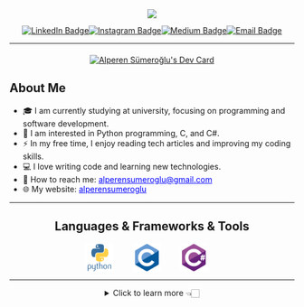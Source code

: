  <div id="header" align="center">
  <img src="https://media.giphy.com/media/SHjOSDkKZ18qOHA5B5/giphy.gif" width="80"/>
  
  <div id="badges" style="display: flex; justify-content: center; gap: 0px; margin-top: 10px;">
    <a href="https://www.linkedin.com/in/alperensumeroglu/">
      <img src="https://img.shields.io/badge/LinkedIn-blue?style=for-the-badge&logo=linkedin&logoColor=white" alt="LinkedIn Badge" width="100"/>
    </a>
    <a href="https://www.instagram.com/alperen_sumeroglu/">
      <img src="https://img.shields.io/badge/Instagram-E4405F?style=for-the-badge&logo=instagram&logoColor=white" alt="Instagram Badge" width="100"/>
    </a>
    <a href="https://medium.com/@alperensumeroglu">
      <img src="https://img.shields.io/badge/Medium-black?style=for-the-badge&logo=medium&logoColor=white" alt="Medium Badge" width="85"/>
    </a>
    <a href="mailto:alperensumeroglu@gmail.com">
      <img src="https://img.shields.io/badge/Email-D14836?style=for-the-badge&logo=gmail&logoColor=white" alt="Email Badge" width="70"/>
    </a>
  </div>
</div>

---

<div style="display: flex; justify-content: center; align-items: center; margin-top: 20px;">
  <!-- Daily.dev card -->
  <a href="https://app.daily.dev/alperensumeroglu">
    <img src="https://api.daily.dev/devcards/v2/AdGr8J8AzXW7kvWDM87LO.png?type=default&r=ufg" width="250" alt="Alperen Sümeroğlu's Dev Card"/>
  </a>
</div>


  <!-- About Me Section -->
  <div>
    <h2>About Me</h2>
    <ul>
      <li>🎓 I am currently studying at university, focusing on programming and software development.</li>
      <li>📌 I am interested in Python programming, C, and C#.</li>
      <li>⚡ In my free time, I enjoy reading tech articles and improving my coding skills.</li>
      <li>💻 I love writing code and learning new technologies.</li>
      <li>📧 How to reach me: <a href="mailto:alperennsumeroglu@gmail.com" style="color:blue;">alperensumeroglu@gmail.com</a></li>
      <li>🌐 My website: <a href="https://bento.me/alperensumeroglu" style="color:blue;">alperensumeroglu</a></li>
   </ul>

  </div>

</div>

---

<!-- Languages and Tools Section -->
<div>
  <h2 align="center">Languages & Frameworks & Tools</h2>
  <div align="center" style="display: flex; justify-content: center; gap: 15px; margin-top: 10px;">
    <img src="https://github.com/devicons/devicon/blob/master/icons/python/python-original-wordmark.svg" title="Python" alt="Python" width="50" height="50"/>&nbsp;
    <img src="https://github.com/devicons/devicon/blob/master/icons/c/c-original.svg" title="C" alt="C" width="50" height="50"/>&nbsp;
    <img src="https://github.com/devicons/devicon/blob/master/icons/csharp/csharp-original.svg" title="C#" alt="C#" width="50" height="50"/>&nbsp;
  </div>
</div>

---

<details align="center">
  <summary> Click to learn more 👈🏻</summary>
  
  ### 🔥 My Stats 🔥
  <p>&nbsp;<img align="center" src="https://github-readme-stats.vercel.app/api?username=alperensumeroglu&show_icons=true&locale=en&theme=radical" alt="alperensumeroglu" /></p>

  <p><img align="center" src="https://github-readme-streak-stats.herokuapp.com/?user=alperensumeroglu&theme=dark&background=000000" alt="alperensumeroglu" /></p>

  <p align="center"> <img src="https://komarev.com/ghpvc/?username=alperensumeroglu&label=Profile%20views&color=0e75b6&style=flat" alt="alperensumeroglu" /> </p>
  
  ![github-contribution-grid-snake](github-contribution-grid-snake-dark.svg)
  </p>
</details>
